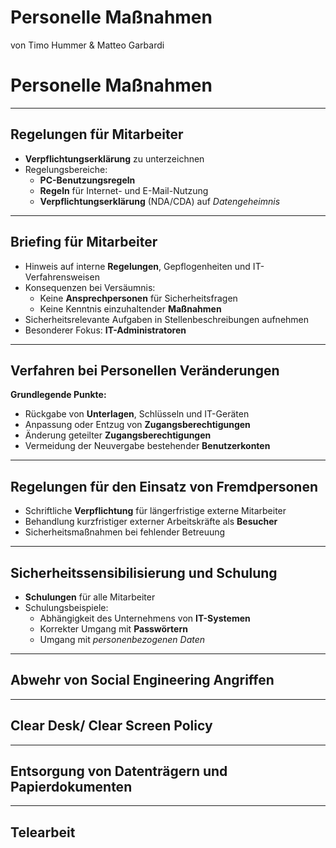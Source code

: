 # Personelle Maßnahmen

von Timo Hummer & Matteo Garbardi

# Personelle Maßnahmen

---

## Regelungen für Mitarbeiter

- **Verpflichtungserklärung** zu unterzeichnen
- Regelungsbereiche:
  - **PC-Benutzungsregeln**
  - **Regeln** für Internet- und E-Mail-Nutzung
  - **Verpflichtungserklärung** (NDA/CDA) auf *Datengeheimnis*

---

## Briefing für Mitarbeiter

- Hinweis auf interne **Regelungen**, Gepflogenheiten und IT-Verfahrensweisen
- Konsequenzen bei Versäumnis:
  - Keine **Ansprechpersonen** für Sicherheitsfragen
  - Keine Kenntnis einzuhaltender **Maßnahmen**
- Sicherheitsrelevante Aufgaben in Stellenbeschreibungen aufnehmen
- Besonderer Fokus: **IT-Administratoren**

---

## Verfahren bei Personellen Veränderungen

**Grundlegende Punkte:**
- Rückgabe von **Unterlagen**, Schlüsseln und IT-Geräten
- Anpassung oder Entzug von **Zugangsberechtigungen**
- Änderung geteilter **Zugangsberechtigungen**
- Vermeidung der Neuvergabe bestehender **Benutzerkonten**

---

## Regelungen für den Einsatz von Fremdpersonen

- Schriftliche **Verpflichtung** für längerfristige externe Mitarbeiter
- Behandlung kurzfristiger externer Arbeitskräfte als **Besucher**
- Sicherheitsmaßnahmen bei fehlender Betreuung

---

## Sicherheitssensibilisierung und Schulung

- **Schulungen** für alle Mitarbeiter
- Schulungsbeispiele:
  - Abhängigkeit des Unternehmens von **IT-Systemen**
  - Korrekter Umgang mit **Passwörtern**
  - Umgang mit *personenbezogenen Daten*

---

## Abwehr von Social Engineering Angriffen

---

## Clear Desk/ Clear Screen Policy

---

## Entsorgung von Datenträgern und Papierdokumenten

---

## Telearbeit


